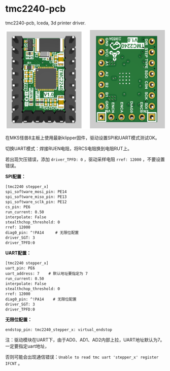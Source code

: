 # tmc2240-pcb
tmc2240-pcb, lceda, 3d printer driver.

![](https://github.com/wybliw/tmc2240-pcb/blob/main/tmc2240-pic.png)

在MKS怪兽8主板上使用最新klipper固件，驱动设置SPI和UART模式测试OK。

切换UART模式：焊接RUEN电阻，将RCS电阻换到电阻RUT上。

若出现欠压错误，添加 `driver_TPFD: 0` ，驱动采样电阻 `rref: 12000` ，不要设置错误。



**SPI配置：**

```
[tmc2240 stepper_x]
spi_software_mosi_pin: PE14
spi_software_miso_pin: PE13
spi_software_sclk_pin: PE12
cs_pin: PE6
run_current: 0.50
interpolate: False
stealthchop_threshold: 0
rref: 12000
diag0_pin: ^!PA14     # 无限位配置
driver_SGT: 3
driver_TPFD:0
```


**UART配置：**

```
[tmc2240 stepper_x]
uart_pin: PE6
uart_address: 7    # 默认地址要指定为 7 
run_current: 0.50
interpolate: False
stealthchop_threshold: 0
rref: 12000
diag0_pin: ^!PA14    # 无限位配置
driver_SGT: 3
driver_TPFD:0
```


**无限位配置：**

```
endstop_pin: tmc2240_stepper_x: virtual_endstop
```


注：驱动模块在UART下，由于AD0、AD1、AD2内部上拉，UART地址默认为7。一定要指定uart地址，

否则可能会出现通信错误：`Unable to read tmc uart 'stepper_x' register IFCNT` 。



